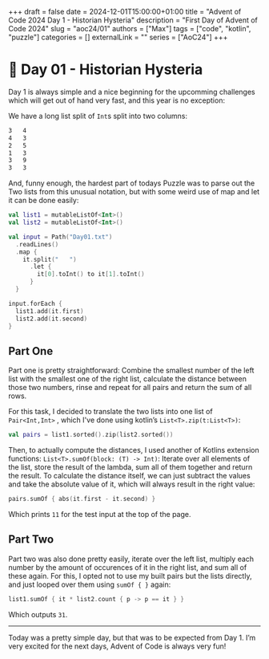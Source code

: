 +++ 
draft = false
date = 2024-12-01T15:00:00+01:00
title = "Advent of Code 2024 Day 1 - Historian Hysteria"
description = "First Day of Advent of Code 2024"
slug = "aoc24/01"
authors = ["Max"]
tags = ["code", "kotlin", "puzzle"]
categories = []
externalLink = ""
series = ["AoC24"]
+++

# 📜 Day 01 - Historian Hysteria

Day 1 is always simple and a nice beginning for the upcomming challenges which will get out of hand very fast, and this year is no exception:

We have a long list split of `Int`s split into two columns:
```txt
3   4
4   3
2   5
1   3
3   9
3   3
```

And, funny enough, the hardest part of todays Puzzle was to parse out the Two lists from this unusual notation, but with some weird use of map and let it can be done easily:

```kotlin
val list1 = mutableListOf<Int>()
val list2 = mutableListOf<Int>()

val input = Path("Day01.txt")
  .readLines()
  .map {
    it.split("   ")
      .let {
        it[0].toInt() to it[1].toInt()
      }
  }

input.forEach { 
  list1.add(it.first)
  list2.add(it.second)
}
```

## Part One
Part one is pretty straightforward: Combine the smallest number of the left list with the smallest one of the right list, calculate the distance between those two numbers, rinse and repeat for all pairs and return the sum of all rows.

For this task, I decided to translate the two lists into one list of `Pair<Int,Int>` , which I've done using kotlin’s `List<T>.zip(t:List<T>)`:

```kotlin
val pairs = list1.sorted().zip(list2.sorted())
```

Then, to actually compute the distances, I used another of Kotlins extension functions: `List<T>.sumOf(block: (T) -> Int)`: Iterate over all elements of the list, store the result of the lambda, sum all of them together and return the result. To calculate the distance itself, we can just subtract the values and take the absolute value of it, which will always result in the right value:

```kotlin
pairs.sumOf { abs(it.first - it.second) }
```

Which prints `11` for the test input at the top of the page.

## Part Two

Part two was also done pretty easily, iterate over the left list, multiply each number by the amount of occurences of it in the right list, and sum all of these again. For this, I opted not to use my built pairs but the lists directly, and just looped over them using `sumOf { }` again:

```kotlin
list1.sumOf { it * list2.count { p -> p == it } }
```

Which outputs `31`.

---

Today was a pretty simple day, but that was to be expected from Day 1. I’m very excited for the next days, Advent of Code is always very fun!